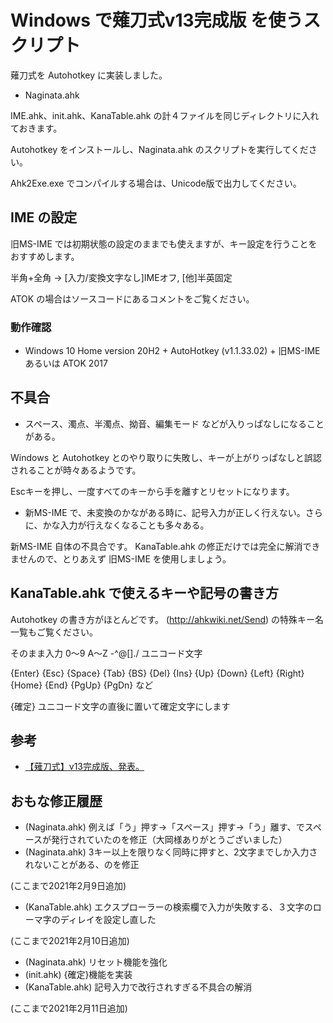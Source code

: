 # Windows で薙刀式v13完成版 を使うスクリプト

薙刀式を Autohotkey に実装しました。

* Naginata.ahk

IME.ahk、init.ahk、KanaTable.ahk の計４ファイルを同じディレクトリに入れておきます。

Autohotkey をインストールし、Naginata.ahk のスクリプトを実行してください。

Ahk2Exe.exe でコンパイルする場合は、Unicode版で出力してください。

## IME の設定

旧MS-IME では初期状態の設定のままでも使えますが、キー設定を行うことをおすすめします。

半角+全角	→	[入力/変換文字なし]IMEオフ, [他]半英固定

ATOK の場合はソースコードにあるコメントをご覧ください。

### 動作確認

* Windows 10 Home version 20H2 + AutoHotkey (v1.1.33.02) + 旧MS-IME あるいは ATOK 2017

## 不具合

* スペース、濁点、半濁点、拗音、編集モード などが入りっぱなしになることがある。

Windows と Autohotkey とのやり取りに失敗し、キーが上がりっぱなしと誤認されることが時々あるようです。

Escキーを押し、一度すべてのキーから手を離すとリセットになります。

* 新MS-IME で、未変換のかながある時に、記号入力が正しく行えない。さらに、かな入力が行えなくなることも多々ある。

新MS-IME 自体の不具合です。
KanaTable.ahk の修正だけでは完全に解消できませんので、とりあえず 旧MS-IME を使用しましょう。

## KanaTable.ahk で使えるキーや記号の書き方

Autohotkey の書き方がほとんどです。
(http://ahkwiki.net/Send) の特殊キー名一覧もご覧ください。

そのまま入力	0〜9 A〜Z -^@[]./ ユニコード文字

{Enter} {Esc} {Space} {Tab} {BS} {Del} {Ins}
{Up} {Down} {Left} {Right}
{Home} {End} {PgUp} {PgDn}
など

{確定}	ユニコード文字の直後に置いて確定文字にします

## 参考

* [【薙刀式】v13完成版、発表。](http://oookaworks.seesaa.net/article/479173898.html#gsc.tab=0)

## おもな修正履歴

* (Naginata.ahk) 例えば「う」押す→「スペース」押す→「う」離す、でスペースが発行されていたのを修正（大岡様ありがとうございました）
* (Naginata.ahk) 3キー以上を限りなく同時に押すと、2文字までしか入力されないことがある、のを修正

(ここまで2021年2月9日追加)

* (KanaTable.ahk) エクスプローラーの検索欄で入力が失敗する、３文字のローマ字のディレイを設定し直した

(ここまで2021年2月10日追加)

* (Naginata.ahk) リセット機能を強化
* (init.ahk) {確定}機能を実装
* (KanaTable.ahk) 記号入力で改行されすぎる不具合の解消

(ここまで2021年2月11日追加)
